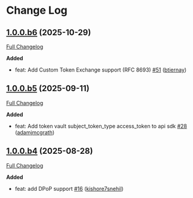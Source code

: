 # Change Log

## [1.0.0.b6](https://github.com/auth0/auth0-api-python/tree/1.0.0b6) (2025-10-29)
[Full Changelog](https://github.com/auth0/auth0-api-python/compare/1.0.0b5...1.0.0b6)

**Added**
- feat: Add Custom Token Exchange support (RFC 8693) [\#51](https://github.com/auth0/auth0-api-python/pull/51) ([btiernay](https://github.com/btiernay))

## [1.0.0.b5](https://github.com/auth0/auth0-api-python/tree/1.0.0.b5) (2025-09-11)
[Full Changelog](https://github.com/auth0/auth0-api-python/compare/1.0.0.b4...1.0.0.b5)

**Added**
- feat: Add token vault subject_token_type access_token to api sdk [\#28](https://github.com/auth0/auth0-api-python/pull/28) ([adamjmcgrath](https://github.com/adamjmcgrath))

## [1.0.0.b4](https://github.com/auth0/auth0-api-python/tree/1.0.0.b4) (2025-08-28)
[Full Changelog](https://github.com/auth0/auth0-api-python/compare/1.0.0.b3...1.0.0.b4)

**Added**
- feat: add DPoP support [\#16](https://github.com/auth0/auth0-api-python/pull/16) ([kishore7snehil](https://github.com/kishore7snehil))
